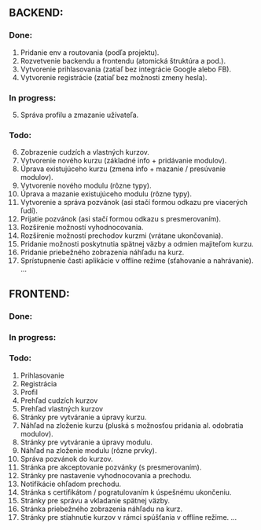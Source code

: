 ## BACKEND:

### Done:
01. Pridanie env a routovania (podľa projektu).
02. Rozvetvenie backendu a frontendu (atomická štruktúra a pod.).
03. Vytvorenie prihlasovania (zatiaľ bez integrácie Google alebo FB).
04. Vytvorenie registrácie (zatiaľ bez možnosti zmeny hesla).

### In progress:
05. Správa profilu a zmazanie užívateľa.

### Todo:
06. Zobrazenie cudzích a vlastných kurzov.
07. Vytvorenie nového kurzu (základné info + pridávanie modulov).
08. Úprava existujúceho kurzu (zmena info + mazanie / presúvanie modulov).
09. Vytvorenie nového modulu (rôzne typy).
10. Úprava a mazanie existujúceho modulu (rôzne typy).
11. Vytvorenie a správa pozvánok (asi stačí formou odkazu pre viacerých ľudí).
12. Prijatie pozvánok (asi stačí formou odkazu s presmerovaním).
13. Rozšírenie možností vyhodnocovania.
14. Rozšírenie možností prechodov kurzmi (vrátane ukončovania).
15. Pridanie možnosti poskytnutia spätnej väzby a odmien majiteľom kurzu.
16. Pridanie priebežného zobrazenia náhľadu na kurz.
17. Sprístupnenie časti aplikácie v offline režime (sťahovanie a nahrávanie).
...


## FRONTEND:

### Done:

### In progress:

### Todo:
01. Prihlasovanie
02. Registrácia
03. Profil
04. Prehľad cudzích kurzov
05. Prehľad vlastných kurzov
06. Stránky pre vytváranie a úpravy kurzu.
07. Náhľad na zloženie kurzu (pluská s možnosťou pridania al. odobratia modulov).
08. Stránky pre vytváranie a úpravy modulu.
09. Náhľad na zloženie modulu (rôzne prvky).
10. Správa pozvánok do kurzov.
11. Stránka pre akceptovanie pozvánky (s presmerovaním).
12. Stránky pre nastavenie vyhodnocovania a prechodu.
13. Notifikácie ohľadom prechodu.
14. Stránka s certifikátom / pogratulovaním k úspešnému ukončeniu.
15. Stránky pre správu a vkladanie spätnej väzby.
16. Stránka priebežného zobrazenia náhľadu na kurz.
17. Stránky pre stiahnutie kurzov v rámci spúšťania v offline režime.
...
